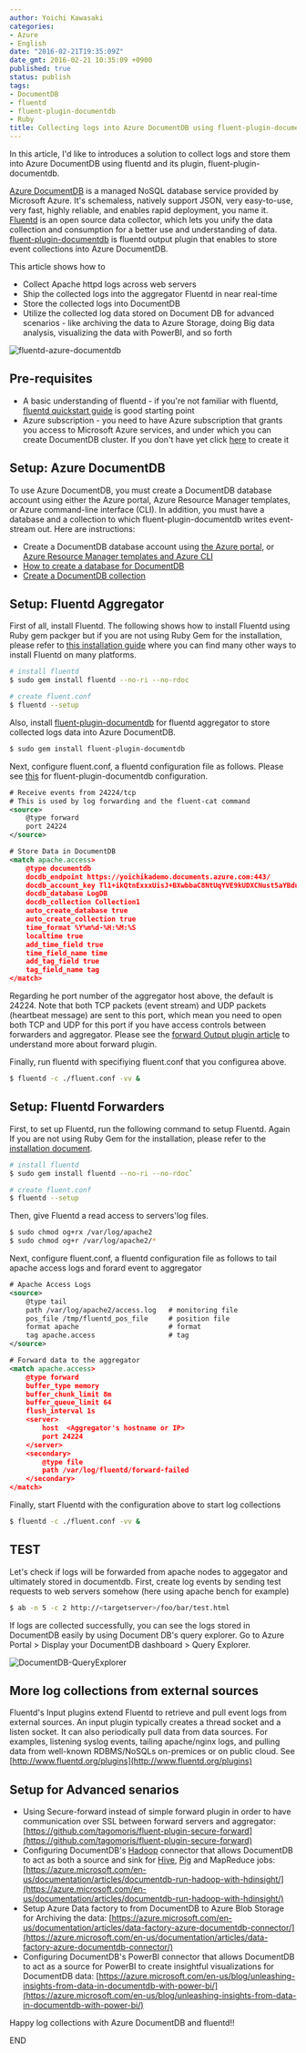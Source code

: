 ```yaml
---
author: Yoichi Kawasaki
categories:
- Azure
- English
date: "2016-02-21T19:35:09Z"
date_gmt: 2016-02-21 10:35:09 +0900
published: true
status: publish
tags:
- DocumentDB
- fluentd
- fluent-plugin-documentdb
- Ruby
title: Collecting logs into Azure DocumentDB using fluent-plugin-documentdb
---
```


In this article, I'd like to introduces a solution to collect logs and store them into Azure DocumentDB using fluentd and its plugin, fluent-plugin-documentdb.

[Azure DocumentDB](https://azure.microsoft.com/en-us/services/documentdb/) is a managed NoSQL database service provided by Microsoft Azure. It's schemaless, natively support JSON, very easy-to-use, very fast, highly reliable, and enables rapid deployment, you name it. [Fluentd](http://www.fluentd.org/) is an open source data collector, which lets you unify the data collection and consumption for a better use and understanding of data. [fluent-plugin-documentdb](https://github.com/yokawasa/fluent-plugin-documentdb) is fluentd output plugin that enables to store event collections into Azure DocumentDB.  

This article shows how to

- Collect Apache httpd logs across web servers
- Ship the collected logs into the aggregator Fluentd in near real-time
- Store the collected logs into DocumentDB
- Utilize the collected log data stored on Document DB for advanced scenarios - like archiving the data to Azure Storage, doing Big data analysis, visualizing the data with PowerBI, and so forth

![fluentd-azure-documentdb](https://farm2.staticflickr.com/1462/24772450149_472e770ca8_c.jpg)

## Pre-requisites

- A basic understanding of fluentd - if you're not familiar with fluentd, [fluentd quickstart guide](http://docs.fluentd.org/articles/quickstart) is good starting point
- Azure subscription - you need to have Azure subscription that grants you access to Microsoft Azure services, and under which you can create DocumentDB cluster. If you don't have yet click [here](https://account.windowsazure.com/Subscriptions) to create it

## Setup: Azure DocumentDB

To use Azure DocumentDB, you must create a DocumentDB database account using either the Azure portal, Azure Resource Manager templates, or Azure command-line interface (CLI). In addition, you must have a database and a collection to which fluent-plugin-documentdb writes event-stream out. Here are instructions:

- Create a DocumentDB database account using [the Azure portal](https://azure.microsoft.com/en-us/documentation/articles/documentdb-create-account/), or [Azure Resource Manager templates and Azure CLI](https://azure.microsoft.com/en-us/documentation/articles/documentdb-automation-resource-manager-cli/)
- [How to create a database for DocumentDB](https://azure.microsoft.com/en-us/documentation/articles/documentdb-create-database/)
- [Create a DocumentDB collection](https://azure.microsoft.com/en-us/documentation/articles/documentdb-create-collection/)

## Setup: Fluentd Aggregator

First of all, install Fluentd. The following shows how to install Fluentd using Ruby gem packger but if you are not using Ruby Gem for the installation, please refer to [this installation guide](http://docs.fluentd.org/categories/installation) where you can find many other ways to install Fluentd on many platforms.

```sh
# install fluentd
$ sudo gem install fluentd --no-ri --no-rdoc

# create fluent.conf
$ fluentd --setup 
```

Also, install [fluent-plugin-documentdb](https://github.com/yokawasa/fluent-plugin-documentdb) for fluentd aggregator to store collected logs data into Azure DocumentDB.

```sh
$ sudo gem install fluent-plugin-documentdb
```

Next, configure fluent.conf, a fluentd configuration file as follows. Please see [this](https://github.com/yokawasa/fluent-plugin-documentdb) for fluent-plugin-documentdb configuration.

```xml
# Receive events from 24224/tcp
# This is used by log forwarding and the fluent-cat command
<source>
    @type forward
    port 24224
</source>

# Store Data in DocumentDB
<match apache.access>
    @type documentdb
    docdb_endpoint https://yoichikademo.documents.azure.com:443/
    docdb_account_key Tl1+ikQtnExxxUisJ+BXwbbaC8NtUqYVE9kUDXCNust5aYBduhui29Xtxz3DLP88PayjtgtnARc1PW+2wlA6jCJw==  (dummy)
    docdb_database LogDB
    docdb_collection Collection1
    auto_create_database true
    auto_create_collection true
    time_format %Y%m%d-%H:%M:%S
    localtime true
    add_time_field true
    time_field_name time
    add_tag_field true
    tag_field_name tag
</match>
```

Regarding he port number of the aggregator host above, the default is 24224. Note that both TCP packets (event stream) and UDP packets (heartbeat message) are sent to this port, which mean you need to open both TCP and UDP for this port if you have access controls between forwarders and aggregator. Please see the [forward Output plugin article](http://docs.fluentd.org/articles/out_forward) to understand more about forward plugin. 

Finally, run fluentd with specifiying fluent.conf that you configurea above.

```sh
$ fluentd -c ./fluent.conf -vv &
```

## Setup: Fluentd Forwarders

First, to set up Fluentd, run the following command to setup Fluentd. Again If you are not using Ruby Gem for the installation, please refer to the [installation document](http://docs.fluentd.org/v0.12/categories/installation).  

```sh
# install fluentd
$ sudo gem install fluentd --no-ri --no-rdoc`

# create fluent.conf
$ fluentd --setup 
```

Then, give Fluentd a read access to servers'log files.

```sh
$ sudo chmod og+rx /var/log/apache2
$ sudo chmod og+r /var/log/apache2/*
```

Next, configure fluent.conf, a fluentd configuration file as follows to tail apache access logs and forard event to aggregator

```xml
# Apache Access Logs
<source>
    @type tail
    path /var/log/apache2/access.log   # monitoring file
    pos_file /tmp/fluentd_pos_file     # position file
    format apache                      # format
    tag apache.access                  # tag
</source>

# Forward data to the aggregator
<match apache.access>
    @type forward
    buffer_type memory
    buffer_chunk_limit 8m
    buffer_queue_limit 64
    flush_interval 1s
    <server>
        host  <Aggregator's hostname or IP>
        port 24224
    </server>
    <secondary>
        @type file
        path /var/log/fluentd/forward-failed
    </secondary>
</match>
```

Finally, start Fluentd with the configuration above to start log collections

```sh
$ fluentd -c ./fluent.conf -vv &
```

## TEST

Let's check if logs will be forwarded from apache nodes to aggegator and ultimately stored in documentdb. First, create log events by sending test requests to web servers somehow (here using apache bench for example)

```sh
$ ab -n 5 -c 2 http://<targetserver>/foo/bar/test.html
```

If logs are collected successfully, you can see the logs stored in DocumentDB easily by using Document DB's query explorer. Go to Azure Portal > Display your DocumentDB dashboard > Query Explorer.

![DocumentDB-QueryExplorer](https://farm2.staticflickr.com/1706/24533782173_4e562b7fa3_c.jpg)

## More log collections from external sources

Fluentd's Input plugins extend Fluentd to retrieve and pull event logs from external sources. An input plugin typically creates a thread socket and a listen socket. It can also periodically pull data from data sources.  For examples, listening syslog events, tailing apache/nginx logs, and pulling data from well-known RDBMS/NoSQLs on-premices or on public cloud. See [http://www.fluentd.org/plugins](http://www.fluentd.org/plugins)

## Setup for Advanced senarios

- Using Secure-forward instead of simple forward plugin in order to have communication over SSL between forward servers and aggregator:  [https://github.com/tagomoris/fluent-plugin-secure-forward](https://github.com/tagomoris/fluent-plugin-secure-forward)
- Configuring DocumentDB's [Hadoop](http://hadoop.apache.org/) connector that allows DocumentDB to act as both a source and sink for [Hive](http://hive.apache.org/), [Pig](http://pig.apache.org/) and MapReduce jobs: [https://azure.microsoft.com/en-us/documentation/articles/documentdb-run-hadoop-with-hdinsight/](https://azure.microsoft.com/en-us/documentation/articles/documentdb-run-hadoop-with-hdinsight/)
- Setup Azure Data factory to  from DocumentDB to Azure Blob Storage for Archiving the data: [https://azure.microsoft.com/en-us/documentation/articles/data-factory-azure-documentdb-connector/](https://azure.microsoft.com/en-us/documentation/articles/data-factory-azure-documentdb-connector/)
- Configuring DocumentDB's PowerBI connector that allows DocumentDB to act as a source for PowerBI to create insightful visualizations for DocumentDB data: [https://azure.microsoft.com/en-us/blog/unleashing-insights-from-data-in-documentdb-with-power-bi/](https://azure.microsoft.com/en-us/blog/unleashing-insights-from-data-in-documentdb-with-power-bi/)

Happy log collections with Azure DocumentDB and fluentd!!

END
